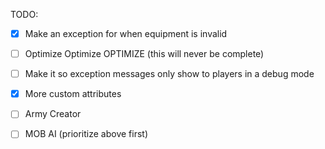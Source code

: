 TODO:
- [X] Make an exception for when equipment is invalid
- [ ] Optimize Optimize OPTIMIZE (this will never be complete)
- [ ] Make it so exception messages only show to players in a debug mode
- [X] More custom attributes
- [ ] Army Creator
- [ ] MOB AI (prioritize above first)
      
